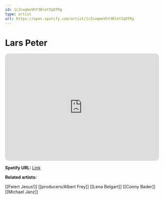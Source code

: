 ```yaml
---
id: 1cZcwqmoVhY3BleYZq8TRg
type: artist
url: https://open.spotify.com/artist/1cZcwqmoVhY3BleYZq8TRg
---
```

# Lars Peter

<iframe style="border-radius:12px" src="https://open.spotify.com/embed/artist/1cZcwqmoVhY3BleYZq8TRg" width="100%" height="352" frameBorder="0" allowfullscreen="" allow="autoplay; clipboard-write; encrypted-media; fullscreen; picture-in-picture" loading="lazy"></iframe>

**Spotify URL:** [Link](https://open.spotify.com/artist/1cZcwqmoVhY3BleYZq8TRg)

**Related artists:**

[[Feiert Jesus!]]
[[producers/Albert Frey]]
[[Lena Belgart]]
[[Conny Bader]]
[[Michael Janz]]
